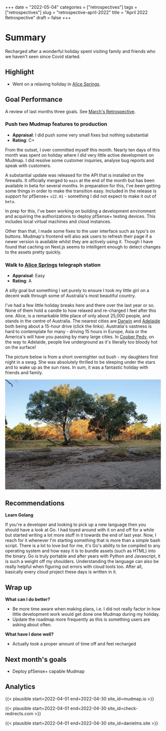 +++ 
date = "2022-05-04"
categories = ["retrospectives"]
tags = ["retrospectives"]
slug = "retrospective-april-2022"
title = "April 2022 Retrospective"
draft = false 
+++


# Summary

Recharged after a wonderful holiday spent visiting family and friends who we haven't seen since 
Covid started.

## Highlight

- Went on a relaxing holiday in [Alice Springs].

## Goal Performance

A review of last months three goals. See [March's Retrospective][old-retro].

[old-retro]: /retrospectives/2022/retrospective-march-2022/

### Push two Mudmap features to production

- **Appraisal**: I did push some very small fixes but nothing substantial
- **Rating**: C+

From the outset, I over committed myself this month. Nearly ten days of this month was spent on 
holiday where I did very little active development on Mudmap. I did resolve some customer 
inquiries, analyse bug reports and speak with customers. 

A substantial update was released for the API that is installed on the firewalls. It officially 
merged to `main` at the end of the month but has been available in beta for several months. In 
preparation for this, I've been getting some things in order to make the transition easy. 
Included in the release is support for pfSense+ `v22.01` - something I did not expect to make it 
out of `beta`. 

In prep for this, I've been working on building a development environment and acquiring the 
authorizations to deploy pfSense+ testing devices. This includes local virtual machines and 
cloud instances. 

Other than that, I made some fixes to the user interface such as typo's on buttons. Mudmap's 
frontend will also ask users to refresh their page if a newer version is available whilst they 
are actively using it. Though I have found that caching on Next.js seems to intelligent enough 
to detect changes to the assets pretty quickly.

###  Walk to [Alice Springs] telegraph station

- **Appraisal**: Easy
- **Rating**: A

A silly goal but something I set purely to ensure I took my little girl on a decent walk through
some of Australia's most beautiful country.

I've had a few little holiday breaks here and there over the last year or so. None of them hold 
a candle to how relaxed and re-charged I feel after this one. Alice, is a remarkable little 
place of only about 25,000 people, and stands in the centre of Australia. The nearest cities 
are [Darwin][rd] and [Adelaide][ra] both being about a 15-hour drive (click the links). 
Australia's vastness is hard to contemplate for many - driving 15 hours in Europe, Asia or the 
America's will have you passing by many large cities. In [Coober Pedy][cb], on the way to 
Adelaide, people live underground as it's literally too bloody hot on the surface! 

The picture below is from a short overnighter out bush - my daughters first night in a swag. She 
was absolutely thrilled to be sleeping under the stars and to wake up as the sun rises. In sum, 
it was a fantastic holiday with friends and family.

![](alice.jpg)

## Recommendations

**Learn Golang**

If you're a developer and looking to pick up a new language then you should have a 
look at Go. I had toyed around with it on and off for a while but started writing a lot more 
stuff in it towards the end of last year. Now, I reach for it whenever I'm starting something 
that is more than a *simple* bash script. There is a lot to love but for me, it's Go's ability 
to be compiled to any operating system and how easy it is to bundle assets (such as HTML) into 
the binary. Go is truly portable and after years with Python and Javascript, it is such a weight 
off my shoulders. Understanding the language can also be really helpful when figuring out errors 
with cloud tools too. After all, basically every cloud project these days is written in it.

## Wrap up

**What can I do better?**

- Be more time aware when making plans, i.e. I did not really factor in how little development work would get done one Mudmap during my holiday.
- Update the roadmap more frequently as this is something users are asking about often.

**What have I done well?**

- Actually took a proper amount of time off and feel recharged

## Next month's goals

- Deploy pfSense+ capable Mudmap 

## Analytics

{{< plausible start=2022-04-01 end=2022-04-30 site_id=mudmap.io >}}


{{< plausible start=2022-04-01 end=2022-04-30 site_id=check-redirects.com >}}


{{< plausible start=2022-04-01 end=2022-04-30 site_id=danielms.site >}}


[wgd]: https://whatgotdone.com
[mudmap]: https://mudmap.io?ref=danielms.site
[cb]: https://en.wikipedia.org/wiki/Coober_Pedy
[ra]: https://www.google.com/maps/dir/alice+springs/Adelaide+SA/@-29.2375669,131.3978583,6z/data=!3m1!4b1!4m14!4m13!1m5!1m1!1s0x2b321944be8f1331:0x50217a82a254fd0!2m2!1d133.8807471!2d-23.698042!1m5!1m1!1s0x6ab735c7c526b33f:0x4033654628ec640!2m2!1d138.6007456!2d-34.9284989!3e0
[rd]: https://www.google.com/maps/dir/alice+springs/Darwin,+Northern+Territory/@-18.0133453,128.0649485,6z/data=!3m1!4b1!4m14!4m13!1m5!1m1!1s0x2b321944be8f1331:0x50217a82a254fd0!2m2!1d133.8807471!2d-23.698042!1m5!1m1!1s0x2cc0a0fc9f59043f:0x30217a82a247c20!2m2!1d130.8444446!2d-12.4637333!3e0
[telegraph station]: https://en.wikipedia.org/wiki/Alice_Springs_Telegraph_Station
[alice springs]: https://en.wikipedia.org/wiki/Alice_Springs
